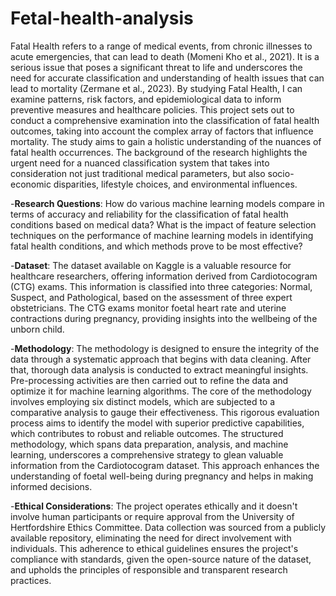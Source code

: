 # Fetal-health-analysis
Fatal Health refers to a range of medical events, from chronic illnesses to acute emergencies, that can lead to death (Momeni Kho et al., 2021). It is a serious issue that poses a significant threat to life and underscores the need for accurate classification and understanding of health issues that can lead to mortality (Zermane et al., 2023). By studying Fatal Health, I can examine patterns, risk factors, and epidemiological data to inform preventive measures and healthcare policies. This project sets out to conduct a comprehensive examination into the classification of fatal health outcomes, taking into account the complex array of factors that influence mortality. The study aims to gain a holistic understanding of the nuances of fatal health occurrences. The background of the research highlights the urgent need for a nuanced classification system that takes into consideration not just traditional medical parameters, but also socio-economic disparities, lifestyle choices, and environmental influences.

-**Research Questions**:
How do various machine learning models compare in terms of accuracy and reliability for the classification of fatal health conditions based on medical data?
What is the impact of feature selection techniques on the performance of machine learning models in identifying fatal health conditions, and which methods prove to be most effective?

-**Dataset**:
The dataset available on Kaggle is a valuable resource for healthcare researchers, offering information derived from Cardiotocogram (CTG) exams. This information is classified into three categories: Normal, Suspect, and Pathological, based on the assessment of three expert obstetricians. The CTG exams monitor foetal heart rate and uterine contractions during pregnancy, providing insights into the wellbeing of the unborn child.

-**Methodology**:
The methodology is designed to ensure the integrity of the data through a systematic approach that begins with data cleaning. After that, thorough data analysis is conducted to extract meaningful insights. Pre-processing activities are then carried out to refine the data and optimize it for machine learning algorithms. The core of the methodology involves employing six distinct models, which are subjected to a comparative analysis to gauge their effectiveness. This rigorous evaluation process aims to identify the model with superior predictive capabilities, which contributes to robust and reliable outcomes. The structured methodology, which spans data preparation, analysis, and machine learning, underscores a comprehensive strategy to glean valuable information from the Cardiotocogram dataset. This approach enhances the understanding of foetal well-being during pregnancy and helps in making informed decisions.

-**Ethical Considerations**:
The project operates ethically and it doesn't involve human participants or require approval from the University of Hertfordshire Ethics Committee. Data collection was sourced from a publicly available repository, eliminating the need for direct involvement with individuals. This adherence to ethical guidelines ensures the project's compliance with standards, given the open-source nature of the dataset, and upholds the principles of responsible and transparent research practices.
